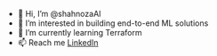 - 👋 Hi, I’m @shahnozaAI
- 👀 I’m interested in building end-to-end ML solutions
- 🌱 I’m currently learning Terraform
- 📫 Reach me [LinkedIn](https://www.linkedin.com/in/shahnoza/)

<!---
shahnozaAI/shahnozaAI is a ✨ special ✨ repository because its `README.md` (this file) appears on your GitHub profile.
You can click the Preview link to take a look at your changes.
--->
